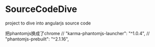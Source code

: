 # SourceCodeDive

project to dive into angularjs source code



把phantomjs换成了chrome
 // "karma-phantomjs-launcher": "^1.0.4",
// "phantomjs-prebuilt": "^2.1.16",